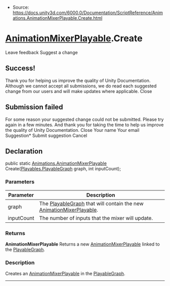 * Source: https://docs.unity3d.com/6000.0/Documentation/ScriptReference/Animations.AnimationMixerPlayable.Create.html

#  [AnimationMixerPlayable](https://docs.unity3d.com/6000.0/Documentation/ScriptReference/Animations.AnimationMixerPlayable.html).Create
Leave feedback
Suggest a change
## Success!
Thank you for helping us improve the quality of Unity Documentation. Although we cannot accept all submissions, we do read each suggested change from our users and will make updates where applicable.
Close
## Submission failed
For some reason your suggested change could not be submitted. Please <a>try again</a> in a few minutes. And thank you for taking the time to help us improve the quality of Unity Documentation.
Close
Your name Your email Suggestion* Submit suggestion
Cancel
## Declaration
public static [Animations.AnimationMixerPlayable](https://docs.unity3d.com/6000.0/Documentation/ScriptReference/Animations.AnimationMixerPlayable.html) Create([Playables.PlayableGraph](https://docs.unity3d.com/6000.0/Documentation/ScriptReference/Playables.PlayableGraph.html) graph, int inputCount); 
### Parameters
Parameter | Description  
---|---  
graph | The [PlayableGraph](https://docs.unity3d.com/6000.0/Documentation/ScriptReference/Playables.PlayableGraph.html) that will contain the new [AnimationMixerPlayable](https://docs.unity3d.com/6000.0/Documentation/ScriptReference/Animations.AnimationMixerPlayable.html).  
inputCount | The number of inputs that the mixer will update.  
### Returns
**AnimationMixerPlayable** Returns a new [AnimationMixerPlayable](https://docs.unity3d.com/6000.0/Documentation/ScriptReference/Animations.AnimationMixerPlayable.html) linked to the [PlayableGraph](https://docs.unity3d.com/6000.0/Documentation/ScriptReference/Playables.PlayableGraph.html). 
### Description
Creates an [AnimationMixerPlayable](https://docs.unity3d.com/6000.0/Documentation/ScriptReference/Animations.AnimationMixerPlayable.html) in the [PlayableGraph](https://docs.unity3d.com/6000.0/Documentation/ScriptReference/Playables.PlayableGraph.html).
* * *

